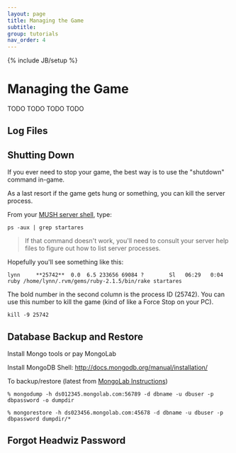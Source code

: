 ```yaml
---
layout: page
title: Managing the Game
subtitle: 
group: tutorials
nav_order: 4
---
```

{% include JB/setup %}


# Managing the Game

TODO TODO TODO TODO

## Log Files

## Shutting Down

If you ever need to stop your game, the best way is to use the "shutdown" command in-game.

As a last resort if the game gets hung or something, you can kill the server process.

From your [MUSH server shell]({{site.siteroot}}tutorials/install/server-connect.html), type:

    ps -aux | grep startares

> If that command doesn't work, you'll need to consult your server help files to figure out how to list server processes.  

Hopefully you'll see something like this:

    lynn     **25742**  0.0  6.5 233656 69084 ?        Sl   06:29   0:04 ruby /home/lynn/.rvm/gems/ruby-2.1.5/bin/rake startares

The bold number in the second column is the process ID (25742).  You can use this number to kill the game (kind of like a Force Stop on your PC).

    kill -9 25742

## Database Backup and Restore

Install Mongo tools or pay MongoLab

Install MongoDB Shell:   http://docs.mongodb.org/manual/installation/

To backup/restore (latest from [MongoLab Instructions](http://docs.mongolab.com/backups/#dump-and-restore))

    % mongodump -h ds012345.mongolab.com:56789 -d dbname -u dbuser -p dbpassword -o dumpdir
    
    % mongorestore -h ds023456.mongolab.com:45678 -d dbname -u dbuser -p dbpassword dumpdir/*

## Forgot Headwiz Password                                       


